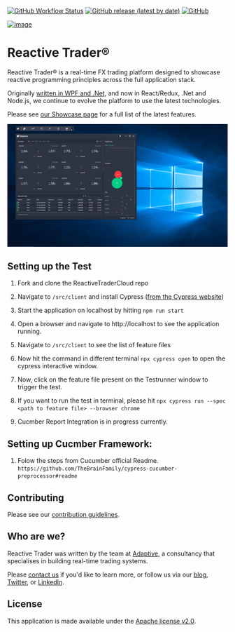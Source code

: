 [![GitHub Workflow Status](https://img.shields.io/github/workflow/status/AdaptiveConsulting/ReactiveTraderCloud/CI)](https://github.com/AdaptiveConsulting/ReactiveTraderCloud/actions?query=workflow%3ACI)
[![GitHub release (latest by date)](https://img.shields.io/github/v/release/AdaptiveConsulting/ReactiveTraderCloud)](https://github.com/AdaptiveConsulting/ReactiveTraderCloud/releases/latest)
[![GitHub](https://img.shields.io/github/license/AdaptiveConsulting/ReactiveTraderCloud)](https://opensource.org/licenses/Apache-2.0)

[![image](https://raw.githubusercontent.com/AdaptiveConsulting/ReactiveTrader/master/images/adaptive-logo.png)](http://weareadaptive.com/)

# Reactive Trader®

Reactive Trader® is a real-time FX trading platform designed to showcase reactive programming principles across the full application stack.

Originally [written in WPF and .Net](https://github.com/AdaptiveConsulting/ReactiveTrader), and now in React/Redux, .Net and Node.js, we continue to evolve the platform to use the latest technologies.

Please see [our Showcase page](https://weareadaptive.com/showcase/) for a full list of the latest features.

![image](docs/reactive-trader.gif)


## Setting up the Test


1. Fork and clone the ReactiveTraderCloud repo

2. Navigate to `/src/client` and install Cypress ([from the Cypress website](https://docs.cypress.io/guides/getting-started/installing-cypress))

3. Start the application on localhost by hitting `npm run start`

4. Open a browser and navigate to http://localhost to see the application running. 

5. Navigate to `/src/client` to see the list of feature files

6. Now hit the command in different terminal `npx cypress open` to open the cypress interactive window.

7. Now, click on the feature file present on the Testrunner window to trigger the test.

8. If you want to run the test in terminal, please hit `npx cypress run --spec <path to feature file> --browser chrome`

9. Cucmber Report Integration is in progress currently.


## Setting up Cucmber Framework: 

1. Folow the steps from Cucumber official Readme. ```https://github.com/TheBrainFamily/cypress-cucumber-preprocessor#readme```

## Contributing

Please see our [contribution guidelines](./CONTRIBUTING.md).

## Who are we?

Reactive Trader was written by the team at [Adaptive](http://weareadaptive.com/), a consultancy that specialises in building real-time trading systems.

Please [contact us](https://weareadaptive.com/contact/) if you'd like to learn more, or follow us via our [blog](https://weareadaptive.com/category/blog/), [Twitter](https://twitter.com/WeAreAdaptive), or [LinkedIn](https://www.linkedin.com/company/adaptive-consulting-ltd/).

## License

This application is made available under the [Apache license v2.0](./LICENSE).
